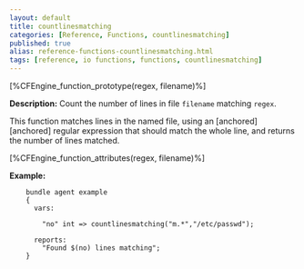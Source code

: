 ```yaml
---
layout: default
title: countlinesmatching
categories: [Reference, Functions, countlinesmatching]
published: true
alias: reference-functions-countlinesmatching.html
tags: [reference, io functions, functions, countlinesmatching]
---
```


[%CFEngine_function_prototype(regex, filename)%]

**Description:** Count the number of lines in file `filename` matching 
`regex`.

This function matches lines in the named file, using an [anchored][anchored] 
regular expression that should match the whole line, and returns the number of 
lines matched.

[%CFEngine_function_attributes(regex, filename)%]

**Example:**

```cf3
    bundle agent example
    {     
      vars:

        "no" int => countlinesmatching("m.*","/etc/passwd");

      reports:
        "Found $(no) lines matching";
    }
```
